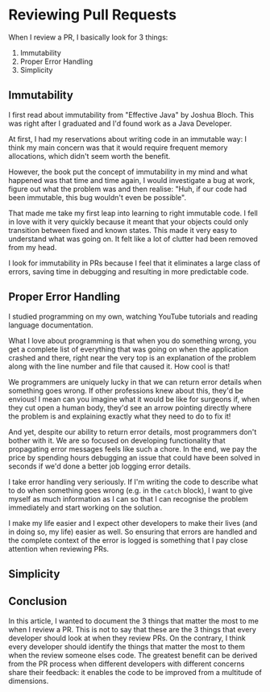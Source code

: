 # Reviewing Pull Requests

When I review a PR, I basically look for 3 things:

1. Immutability
2. Proper Error Handling
3. Simplicity

## Immutability

I first read about immutability from "Effective Java" by Joshua Bloch. This was right after I graduated and I'd found work as a Java Developer.

At first, I had my reservations about writing code in an immutable way: I think my main concern was that it would require frequent memory allocations, which didn't seem worth the benefit. 

However, the book put the concept of immutability in my mind and what happened was that time and time again, I would investigate a bug at work, figure out what the problem was and then realise: "Huh, if our code had been immutable, this bug wouldn't even be possible".

That made me take my first leap into learning to right immutable code. I fell in love with it very quickly because it meant that your objects could only transition between fixed and known states. This made it very easy to understand what was going on. It felt like a lot of clutter had been removed from my head.

I look for immutability in PRs because I feel that it eliminates a large class of errors, saving time in debugging and resulting in more predictable code.

## Proper Error Handling

I studied programming on my own, watching YouTube tutorials and reading language documentation.

What I love about programming is that when you do something wrong, you get a complete list of everything that was going on when the application crashed and there, right near the very top is an explanation of the problem along with the line number and file that caused it. How cool is that!

We programmers are uniquely lucky in that we can return error details when something goes wrong. If other professions knew about this, they'd be envious! I mean can you imagine what it would be like for surgeons if, when they cut open a human body, they'd see an arrow pointing directly where the problem is and explaining exactly what they need to do to fix it! 

And yet, despite our ability to return error details, most programmers don't bother with it. We are so focused on developing functionality that propagating error messages feels like such a chore. In the end, we pay the price by spending hours debugging an issue that could have been solved in seconds if we'd done a better job logging error details.

I take error handling very seriously. If I'm writing the code to describe what to do when something goes wrong (e.g. in the `catch` block), I want to give myself as much information as I can so that I can recognise the problem immediately and start working on the solution. 

I make my life easier and I expect other developers to make their lives (and in doing so, my life) easier as well. So ensuring that errors are handled and the complete context of the error is logged is something that I pay close attention when reviewing PRs.

## Simplicity



## Conclusion

In this article, I wanted to document the 3 things that matter the most to me when I review a PR.
This is not to say that these are the 3 things that every developer should look at when they review PRs.
On the contrary, I think every developer should identify the things that matter the most to them when the review someone elses code.
The greatest benefit can be derived from the PR process when different developers with different concerns share their feedback: it enables the code to be improved from a multitude of dimensions.